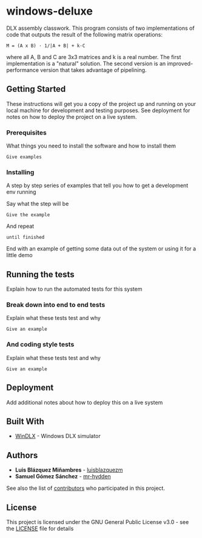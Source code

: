 # windows-deluxe

DLX assembly classwork. This program consists of two implementations of code that outputs the result of the following matrix operations:
```
M = (A x B) · 1/|A + B| + k·C
```
where all A, B and C are 3x3 matrices and k is a real number.
The first implementation is a "natural" solution. The second version is an improved-performance version that takes advantage of pipelining.
  

## Getting Started

These instructions will get you a copy of the project up and running on your local machine for development and testing purposes. See deployment for notes on how to deploy the project on a live system.

### Prerequisites

What things you need to install the software and how to install them

```
Give examples
```

### Installing

A step by step series of examples that tell you how to get a development env running

Say what the step will be

```
Give the example
```

And repeat

```
until finished
```

End with an example of getting some data out of the system or using it for a little demo

## Running the tests

Explain how to run the automated tests for this system

### Break down into end to end tests

Explain what these tests test and why

```
Give an example
```

### And coding style tests

Explain what these tests test and why

```
Give an example
```

## Deployment

Add additional notes about how to deploy this on a live system

## Built With

* [WinDLX](https://www.uv.es/varnau/Manual_Simulador_DLX.pdf) - Windows DLX simulator

## Authors

* **Luis Blázquez Miñambres** - [luisblazquezm](https://github.com/luisblazquezm)
* **Samuel Gómez Sánchez** - [mr-hydden](https://github.com/mr-hydden)

See also the list of [contributors](https://github.com/your/project/contributors) who participated in this project.

## License

This project is licensed under the GNU General Public License v3.0 - see the [LICENSE](LICENSE) file for details
